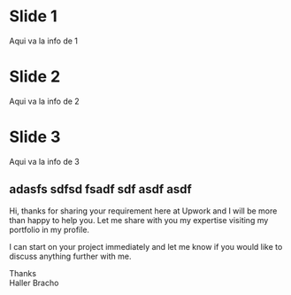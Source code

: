 <h1 id="slide-1">Slide 1</h1>
<p>Aqui va la info de 1</p>
<h1 id="slide-2">Slide 2</h1>
<p>Aqui va la info de 2</p>
<h1 id="slide-3">Slide 3</h1>
<p>Aqui va la info de 3</p>
<h2 id="adasfs-sdfsd-fsadf-sdf-asdf-asdf">adasfs sdfsd fsadf sdf asdf asdf</h2>
<p>Hi, thanks for sharing your requirement here at Upwork and I will be more than happy to help you. Let me share with you my expertise visiting my portfolio in my profile.</p>
<p>I can start on your project immediately and let me know if you would like to discuss anything further with me.</p>
<p>Thanks<br>
Haller Bracho</p>
